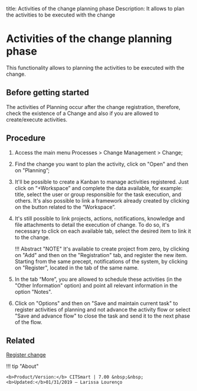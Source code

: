 title: Activities of the change planning phase
Description: It allows to plan the activities to be executed with the change
# Activities of the change planning phase 

This functionality allows to planning the activities to be executed with the change.

Before getting started
----------------

The activities of Planning occur after the change registration, therefore,
check the existence of a Change and also if you are allowed to create/execute
activities.

Procedure 
-------------

1.  Access the main menu Processes \>
    Change Management \> Change;

2.  Find the change you want to plan the activity, click on "Open" and
    then on "Planning”;

3.  It'll be possible to create a Kanban to manage activities registered. 
    Just click on “+Workspace” and complete the data available, for example:
    title, select the user or group responsible for the task execution, and others.
    It's also possible to link a framework already created by clicking on the button
    related to the “Workspace”.

4.  It's still possible to link projects, actions, notifications, knowledge and
    file attachments to detail the execution of change. To do so, it's necessary
    to click on each available tab, select the desired item to link it to the change.

    !!! Abstract "NOTE"
        It's available to create project from zero, by clicking on "Add" and then
        on the "Registration" tab, and register the new item. Starting from the same
        precept, notifications of the system, by clicking on "Register", located in the 
        tab of the same name.

5.  In the tab “More”, you are allowed to schedule these activities (in the "Other
    Information" option) and point all relevant information in the option "Notes".

6.  Click on "Options" and then on "Save and maintain current task" to register
    activities of planning and not advance the activity flow or select "Save and
    advance flow" to close the task and send it to the next phase of the flow.

Related 
------------

[Register change](/en-us/citsmart-7/processes/change/use/register-change.html)

!!! tip "About"

    <b>Product/Version:</b> CITSmart | 7.00 &nbsp;&nbsp;
    <b>Updated:</b>01/31/2019 – Larissa Lourenço

